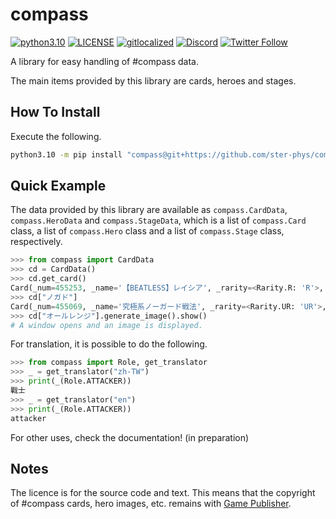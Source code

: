 # compass

[![python3.10](https://img.shields.io/badge/python-3.10-3776AB.svg?logo=python)](https://docs.python.org/3.10/) [![LICENSE](https://img.shields.io/github/license/ster-phys/bot_cps)](./LICENSE) [![gitlocalized](https://gitlocalize.com/repo/8640/whole_project/badge.svg)](https://gitlocalize.com/repo/8640/whole_project?utm_source=badge) [![Discord](https://img.shields.io/discord/834671256367530014.svg?label=&logo=discord&logoColor=ffffff&color=7389D8&labelColor=6A7EC2)](http://discord.gg/Pmt5BetUqb) [![Twitter Follow](https://img.shields.io/twitter/follow/bot_cps?style=social)](https://twitter.com/bot_cps)

A library for easy handling of #compass data.

The main items provided by this library are cards, heroes and stages.

## How To Install

Execute the following.

```sh
python3.10 -m pip install "compass@git+https://github.com/ster-phys/compass.git"
```

## Quick Example

The data provided by this library are available as `compass.CardData`, `compass.HeroData` and `compass.StageData`, which is a list of `compass.Card` class, a list of `compass.Hero` class and a list of `compass.Stage` class, respectively.

```python
>>> from compass import CardData
>>> cd = CardData()
>>> cd.get_card()
Card(_num=455253, _name='【BEATLESS】レイシア', _rarity=<Rarity.R: 'R'>, _types=['遠'], _cool_time=20, _activation=<Activation.SHORT: '短'>, _attribute=<Attribute.WATER: '水'>, _rank=<Rank.COLLABO: 'コラボガチャ'>, _ability='長射程のエネルギー攻撃（小ダメージ）', ...)
>>> cd["ノガド"]
Card(_num=455069, _name='究極系ノーガード戦法', _rarity=<Rarity.UR: 'UR'>, _types=['防'], _cool_time=30, _activation=<Activation.SHORT: '短'>, _attribute=<Attribute.FIRE: '火'>, _rank=<Rank.F: 'F'>, _ability='被ダメージを80%減らす（8秒間）', ...)
>>> cd["オールレンジ"].generate_image().show()
# A window opens and an image is displayed.
```

For translation, it is possible to do the following.

```python
>>> from compass import Role, get_translator
>>> _ = get_translator("zh-TW")
>>> print(_(Role.ATTACKER))
戰士
>>> _ = get_translator("en")
>>> print(_(Role.ATTACKER))
attacker
```

For other uses, check the documentation! (in preparation)

## Notes

The licence is for the source code and text.
This means that the copyright of #compass cards, hero images, etc. remains with [Game Publisher](https://app.nhn-playart.com/compass/).

